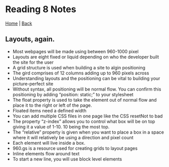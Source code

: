 # Reading 8 Notes

[Home](/README.md) | [Back](/201-main/201TableofContents.md)

## Layouts, again.

<ul>
      <li>Most webpages will be made using between 960-1000 pixel </li>
      <li>Layouts are eight fixed or liquid depending on who the developer built the site for the user  </li>
      <li>  A grid structure is used when building a site to algin positioning   </li>
      <li> The gird comprises of 12 columns adding up to 960 pixels across</li>
      <li> Understanding layouts and the positioning can be vital to building your picture-perfect site </li>
      <li>Without syntax, all positioning will be normal flow. You can confirm this positioning by adding “position: static;” to your stylesheet </li>
      <li> The float property is used to take the element out of normal flow and place it to the right or left of the page. </li>
      <li>Floated items need a defined width </li>
      <li> You can add multiple CSS files in one page like the CSS resetNot to bad</li>
      <li> The property “z-index” allows you to control what box will be on top giving it a value of 1-10. 10 being the most top. </li>
      <li>The “relative” property is given when you want to place a box in a space where it will relatively be using a direction and pixel count  </li>
      <li>Each element will live inside a box.  </li>
      <li>  960.gs is a resource used for creating grids to layout pages   </li>
      <li> Inline elements flow around text</li>
      <li> To start a new line, you will use block level elements </li>
    </ul>
